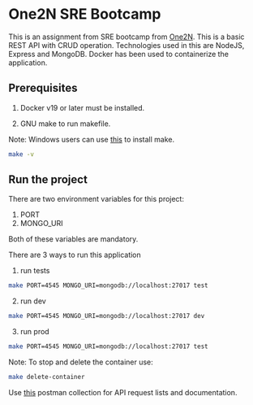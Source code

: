 # One2N SRE Bootcamp

This is an assignment from SRE bootcamp from [One2N](https://playbook.one2n.in/sre-bootcamp/sre-bootcamp-exercises). This is a basic REST API with CRUD operation. Technologies used in this are NodeJS, Express and MongoDB. Docker has been used to containerize the application.

## Prerequisites

1. Docker v19 or later must be installed.

2. GNU make to run makefile.

Note: Windows users can use [this](https://gnuwin32.sourceforge.net/packages/make.htm) to install make.

```bash
make -v
```
## Run the project

There are two environment variables for this project:
1. PORT 
2. MONGO_URI

Both of these variables are mandatory.

There are 3 ways to run this application
1. run tests
```bash
make PORT=4545 MONGO_URI=mongodb://localhost:27017 test
```
2. run dev
```bash
make PORT=4545 MONGO_URI=mongodb://localhost:27017 dev
```
3. run prod
```bash
make PORT=4545 MONGO_URI=mongodb://localhost:27017 test
```

Note: To stop and delete the container use:
```bash
make delete-container
```

Use [this](https://www.postman.com/restless-robot-286687/workspace/one2n-bootcamp/collection/17462355-720aa868-f6fd-4327-8e49-20903149337f?action=share&creator=17462355) postman collection for API request lists and documentation.